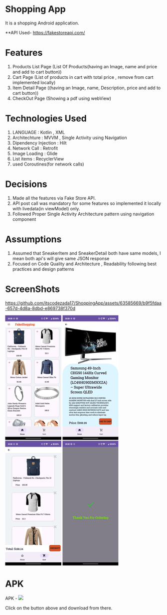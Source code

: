 # Shopping App
It is a shopping Android application.

**API Used- https://fakestoreapi.com/

# Features
1. Products List Page (List Of Products(having an Image, name and price and add to cart button))
2. Cart Page (List of products in cart with total price , remove from cart implemented locally)
3. Item Detail Page ((having an Image, name, Description, price and add to cart button))
4. CheckOut Page (Showing a pdf using webView)

# Technologies Used
1. LANGUAGE : Kotlin , XML
2. Architechture : MVVM , Single Activity using Navigation
3. Dipendency Injection : Hilt
4. Network Call : Retrofit
5. Image Loading : Glide
6. List items : RecyclerView
7. used Coroutines(for network calls)

# Decisions 
1. Made all the features via Fake Store API.
2. API post call was mandatory for some features so implemented it locally with livedata(in viewModel) only.
3. Followed Proper Single Activity Architecture pattern using navigation component

# Assumptions 
1. Assumed that SneakerItem and SneakerDetail both have same models, I mean both api's will give same JSON response
2. Focused on Code Quality and Architecture , Readability following best practices and design patterns

# ScreenShots



https://github.com/itscodezada17/ShoppingApp/assets/63585669/b9f5fdaa-657d-4d8a-8dbd-e869738f370d


<code><img height=400  src="https://github.com/itscodezada17/ShoppingApp/blob/e45ebb8feff0ab2a6606cb7e32ff7c3472ae7b9a/productList.png" alt="ss2"></code>
<img height=400  src="https://github.com/itscodezada17/ShoppingApp/blob/e45ebb8feff0ab2a6606cb7e32ff7c3472ae7b9a/productDetail.png" alt="ss2">
<img height=400  src="https://github.com/itscodezada17/ShoppingApp/blob/e45ebb8feff0ab2a6606cb7e32ff7c3472ae7b9a/cart.png" alt="ss2">
<img height=400  src="https://github.com/itscodezada17/ShoppingApp/blob/e45ebb8feff0ab2a6606cb7e32ff7c3472ae7b9a/checkout.png" alt="ss2">

  
# APK 
  APK - <a href="https://github.com/itscodezada17/ShoppingApp/blob/88e677a64f79e0fe044efdae6079ab17a065196a/ShoppingApp.apk" alt="APK Link"><img src="https://img.shields.io/badge/APK-DownLoadApk-yellowgreen"></a>
  
  Click on the button above and download from there.
